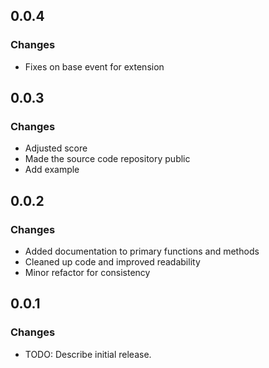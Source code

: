 ## 0.0.4

### Changes
- Fixes on base event for extension

## 0.0.3

### Changes
- Adjusted score  
- Made the source code repository public
- Add example

## 0.0.2

### Changes
- Added documentation to primary functions and methods
- Cleaned up code and improved readability
- Minor refactor for consistency


## 0.0.1

### Changes
- TODO: Describe initial release.

